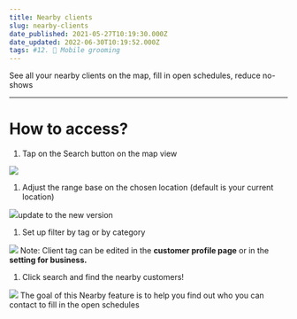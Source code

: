 ```yaml
---
title: Nearby clients
slug: nearby-clients
date_published: 2021-05-27T10:19:30.000Z
date_updated: 2022-06-30T10:19:52.000Z
tags: #12. 🚗 Mobile grooming
---
```


See all your nearby clients on the map, fill in open schedules, reduce no-shows

---

# How to access?

1. Tap on the Search button on the map view

![](__GHOST_URL__/content/images/2021/09/search.png)
1. Adjust the range base on the chosen location (default is your current location)

![](__GHOST_URL__/content/images/2021/09/neraby-clients-3.png)update to the new version
1. Set up filter by tag or by category

![](__GHOST_URL__/content/images/2021/09/filter.png)
Note: Client tag can be edited in the **customer profile page** or in the **setting for business.**

1. Click search and find the nearby customers!

![](__GHOST_URL__/content/images/2021/09/_45.gif)
The goal of this Nearby feature is to help you find out who you can contact to fill in the open schedules
